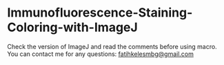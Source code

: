 # Immunofluorescence-Staining-Coloring-with-ImageJ
Check the version of ImageJ and read the comments before using macro.
You can contact me for any questions: fatihkelesmbg@gmail.com
